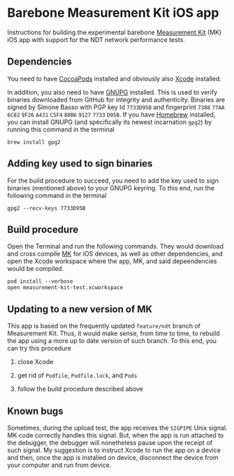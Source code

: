 # Barebone Measurement Kit iOS app

Instructions for building the experimental barebone [Measurement
Kit](https://github.com/measurement-kit/measurement-kit) (MK)
iOS app with support for the NDT network performance tests.

## Dependencies

You need to have [CocoaPods](https://cocoapods.org/) installed and
obviously also [Xcode](https://developer.apple.com/xcode/) installed.

In addition, you also need to have [GNUPG](https://www.gnupg.org/)
installed. This is used to verify binaries downloaded from GitHub for
integrity and authenticity. Binaries are signed by Simone Basso with
PGP key Id `7733D95B` and fingerprint `7388` `77AA` `6C82` `9F26` `A431`
`C5F4` `80B6` `9127` `7733` `D95B`. If you have [Homebrew](http://brew.sh/)
installed, you can install GNUPG (and specifically its newest incarnation
`gpg2`) by running this command in the terminal

    brew install gpg2

## Adding key used to sign binaries

For the build procedure to succeed, you need to add the key used to
sign binaries (mentioned above) to your GNUPG keyring. To this end, run
the following command in the terminal

    gpg2 --recv-keys 7733D95B

## Build procedure

Open the Terminal and run the following commands. They would download and
cross compile [MK](https://github.com/measurement-kit/measurement-kit) for
iOS devices, as well as other dependencies, and open the Xcode workspace
where the app, MK, and said depeendencies would be compiled.

```
pod install --verbose
open measurement-kit-test.xcworkspace
```

## Updating to a new version of MK

This app is based on the frequently updated `feature/ndt` branch of
Measurement Kit. Thus, it would make sense, from time to time, to
rebuild the app using a more up to date version of such branch. To
this end, you can try this procedure

1. close Xcode

2. get rid of `Podfile`, `Podfile.lock`, and `Pods`

3. follow the build procedure described above

## Known bugs

Sometimes, during the upload test, the app receives the `SIGPIPE` Unix
signal. MK code correctly handles this signal. But, when the app is run
attached to the debugger, the debugger will nonetheless pause upon the
receipt of such signal. My suggestion is to instruct Xcode to run the
app on a device and then, once the app is installed on device, disconnect
the device from your computer and run from device.
